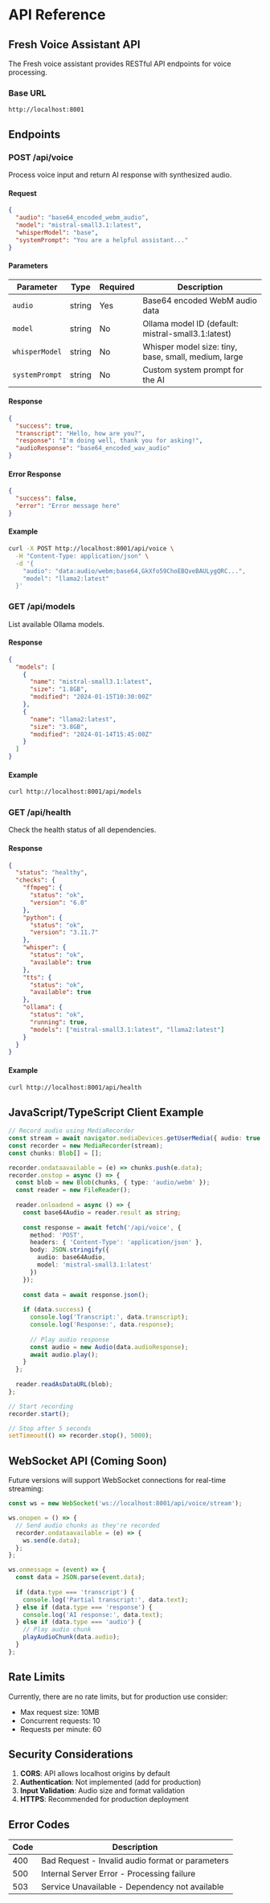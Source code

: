 # API Reference

## Fresh Voice Assistant API

The Fresh voice assistant provides RESTful API endpoints for voice processing.

### Base URL
```
http://localhost:8001
```

## Endpoints

### POST /api/voice

Process voice input and return AI response with synthesized audio.

#### Request

```json
{
  "audio": "base64_encoded_webm_audio",
  "model": "mistral-small3.1:latest",
  "whisperModel": "base",
  "systemPrompt": "You are a helpful assistant..."
}
```

#### Parameters

| Parameter | Type | Required | Description |
|-----------|------|----------|-------------|
| `audio` | string | Yes | Base64 encoded WebM audio data |
| `model` | string | No | Ollama model ID (default: mistral-small3.1:latest) |
| `whisperModel` | string | No | Whisper model size: tiny, base, small, medium, large |
| `systemPrompt` | string | No | Custom system prompt for the AI |

#### Response

```json
{
  "success": true,
  "transcript": "Hello, how are you?",
  "response": "I'm doing well, thank you for asking!",
  "audioResponse": "base64_encoded_wav_audio"
}
```

#### Error Response

```json
{
  "success": false,
  "error": "Error message here"
}
```

#### Example

```bash
curl -X POST http://localhost:8001/api/voice \
  -H "Content-Type: application/json" \
  -d '{
    "audio": "data:audio/webm;base64,GkXfo59ChoEBQveBAULygQRC...",
    "model": "llama2:latest"
  }'
```

### GET /api/models

List available Ollama models.

#### Response

```json
{
  "models": [
    {
      "name": "mistral-small3.1:latest",
      "size": "1.8GB",
      "modified": "2024-01-15T10:30:00Z"
    },
    {
      "name": "llama2:latest", 
      "size": "3.8GB",
      "modified": "2024-01-14T15:45:00Z"
    }
  ]
}
```

#### Example

```bash
curl http://localhost:8001/api/models
```

### GET /api/health

Check the health status of all dependencies.

#### Response

```json
{
  "status": "healthy",
  "checks": {
    "ffmpeg": {
      "status": "ok",
      "version": "6.0"
    },
    "python": {
      "status": "ok",
      "version": "3.11.7"
    },
    "whisper": {
      "status": "ok",
      "available": true
    },
    "tts": {
      "status": "ok",
      "available": true
    },
    "ollama": {
      "status": "ok",
      "running": true,
      "models": ["mistral-small3.1:latest", "llama2:latest"]
    }
  }
}
```

#### Example

```bash
curl http://localhost:8001/api/health
```

## JavaScript/TypeScript Client Example

```typescript
// Record audio using MediaRecorder
const stream = await navigator.mediaDevices.getUserMedia({ audio: true });
const recorder = new MediaRecorder(stream);
const chunks: Blob[] = [];

recorder.ondataavailable = (e) => chunks.push(e.data);
recorder.onstop = async () => {
  const blob = new Blob(chunks, { type: 'audio/webm' });
  const reader = new FileReader();
  
  reader.onloadend = async () => {
    const base64Audio = reader.result as string;
    
    const response = await fetch('/api/voice', {
      method: 'POST',
      headers: { 'Content-Type': 'application/json' },
      body: JSON.stringify({
        audio: base64Audio,
        model: 'mistral-small3.1:latest'
      })
    });
    
    const data = await response.json();
    
    if (data.success) {
      console.log('Transcript:', data.transcript);
      console.log('Response:', data.response);
      
      // Play audio response
      const audio = new Audio(data.audioResponse);
      await audio.play();
    }
  };
  
  reader.readAsDataURL(blob);
};

// Start recording
recorder.start();

// Stop after 5 seconds
setTimeout(() => recorder.stop(), 5000);
```

## WebSocket API (Coming Soon)

Future versions will support WebSocket connections for real-time streaming:

```javascript
const ws = new WebSocket('ws://localhost:8001/api/voice/stream');

ws.onopen = () => {
  // Send audio chunks as they're recorded
  recorder.ondataavailable = (e) => {
    ws.send(e.data);
  };
};

ws.onmessage = (event) => {
  const data = JSON.parse(event.data);
  
  if (data.type === 'transcript') {
    console.log('Partial transcript:', data.text);
  } else if (data.type === 'response') {
    console.log('AI response:', data.text);
  } else if (data.type === 'audio') {
    // Play audio chunk
    playAudioChunk(data.audio);
  }
};
```

## Rate Limits

Currently, there are no rate limits, but for production use consider:

- Max request size: 10MB
- Concurrent requests: 10
- Requests per minute: 60

## Security Considerations

1. **CORS**: API allows localhost origins by default
2. **Authentication**: Not implemented (add for production)
3. **Input Validation**: Audio size and format validation
4. **HTTPS**: Recommended for production deployment

## Error Codes

| Code | Description |
|------|-------------|
| 400 | Bad Request - Invalid audio format or parameters |
| 500 | Internal Server Error - Processing failure |
| 503 | Service Unavailable - Dependency not available |
